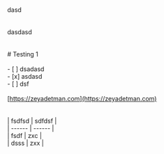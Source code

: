<br />dasd<br /><br /><br />dasdasd<br /><br /><br /># Testing 1<br /><br />- [ ] dsadasd<br />- [x] asdasd<br />- [ ] dsf<br /><br />[https://zeyadetman.com](https://zeyadetman.com)<br /><br /><br />| fsdfsd | sdfdsf |<br />| ------ | ------ |<br />| fsdf   | zxc    |<br />| dsss   | zxx    |<br /><br />
